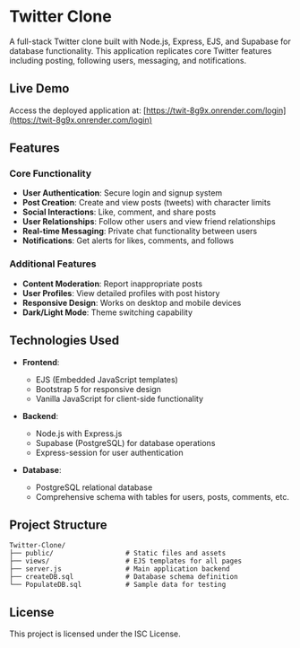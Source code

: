 # Twitter Clone

A full-stack Twitter clone built with Node.js, Express, EJS, and Supabase for database functionality. This application replicates core Twitter features including posting, following users, messaging, and notifications.

## Live Demo

Access the deployed application at: [https://twit-8g9x.onrender.com/login](https://twit-8g9x.onrender.com/login)

## Features

### Core Functionality

-   **User Authentication**: Secure login and signup system
-   **Post Creation**: Create and view posts (tweets) with character limits
-   **Social Interactions**: Like, comment, and share posts
-   **User Relationships**: Follow other users and view friend relationships
-   **Real-time Messaging**: Private chat functionality between users
-   **Notifications**: Get alerts for likes, comments, and follows

### Additional Features

-   **Content Moderation**: Report inappropriate posts
-   **User Profiles**: View detailed profiles with post history
-   **Responsive Design**: Works on desktop and mobile devices
-   **Dark/Light Mode**: Theme switching capability

## Technologies Used

-   **Frontend**:

    -   EJS (Embedded JavaScript templates)
    -   Bootstrap 5 for responsive design
    -   Vanilla JavaScript for client-side functionality

-   **Backend**:

    -   Node.js with Express.js
    -   Supabase (PostgreSQL) for database operations
    -   Express-session for user authentication

-   **Database**:
    -   PostgreSQL relational database
    -   Comprehensive schema with tables for users, posts, comments, etc.

## Project Structure

```
Twitter-Clone/
├── public/                  # Static files and assets
├── views/                   # EJS templates for all pages
├── server.js                # Main application backend
├── createDB.sql             # Database schema definition
└── PopulateDB.sql           # Sample data for testing
```

## License

This project is licensed under the ISC License.
